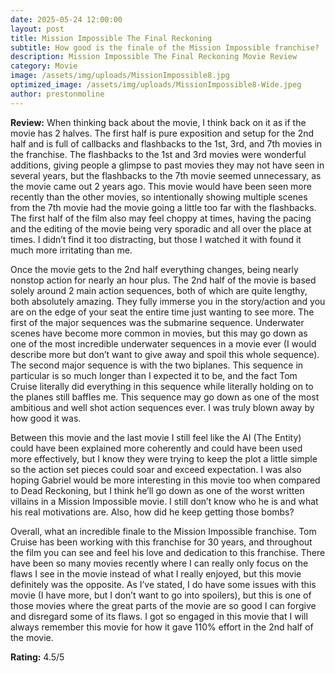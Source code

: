 ```yaml
---
date: 2025-05-24 12:00:00
layout: post
title: Mission Impossible The Final Reckoning
subtitle: How good is the finale of the Mission Impossible franchise?
description: Mission Impossible The Final Reckoning Movie Review
category: Movie
image: /assets/img/uploads/MissionImpossible8.jpg
optimized_image: /assets/img/uploads/MissionImpossible8-Wide.jpeg
author: prestonmoline
---
```


**Review:**
When thinking back about the movie, I think back on it as if the movie has 2 halves. The first half is pure exposition and setup for the 2nd half and is full of callbacks and flashbacks to the 1st, 3rd, and 7th movies in the franchise. The flashbacks to the 1st and 3rd movies were wonderful additions, giving people a glimpse to past movies they may not have seen in several years, but the flashbacks to the 7th movie seemed unnecessary, as the movie came out 2 years ago. This movie would have been seen more recently than the other movies, so intentionally showing multiple scenes from the 7th movie had the movie going a little too far with the flashbacks. The first half of the film also may feel choppy at times, having the pacing and the editing of the movie being very sporadic and all over the place at times. I didn’t find it too distracting, but those I watched it with found it much more irritating than me.

Once the movie gets to the 2nd half everything changes, being nearly nonstop action for nearly an hour plus. The 2nd half of the movie is based solely around 2 main action sequences, both of which are quite lengthy, both absolutely amazing. They fully immerse you in the story/action and you are on the edge of your seat the entire time just wanting to see more. The first of the major sequences was the submarine sequence. Underwater scenes have become more common in movies, but this may go down as one of the most incredible underwater sequences in a movie ever (I would describe more but don’t want to give away and spoil this whole sequence). The second major sequence is with the two biplanes. This sequence in particular is so much longer than I expected it to be, and the fact Tom Cruise literally did everything in this sequence while literally holding on to the planes still baffles me. This sequence may go down as one of the most ambitious and well shot action sequences ever. I was truly blown away by how good it was.

Between this movie and the last movie I still feel like the AI (The Entity) could have been explained more coherently and could have been used more effectively, but I know they were trying to keep the plot a little simple so the action set pieces could soar and exceed expectation. I was also hoping Gabriel would be more interesting in this movie too when compared to Dead Reckoning, but I think he’ll go down as one of the worst written villains in a Mission Impossible movie. I still don’t know who he is and what his real motivations are. Also, how did he keep getting those bombs?

Overall, what an incredible finale to the Mission Impossible franchise. Tom Cruise has been working with this franchise for 30 years, and throughout the film you can see and feel his love and dedication to this franchise. There have been so many movies recently where I can really only focus on the flaws I see in the movie instead of what I really enjoyed, but this movie definitely was the opposite. As I’ve stated, I do have some issues with this movie (I have more, but I  don’t want to go into spoilers), but this is one of those movies where the great parts of the movie are so good I can forgive and disregard some of its flaws. I got so engaged in this movie that I will always remember this movie for how it gave 110% effort in the 2nd half of the movie.


**Rating:**
4.5/5
